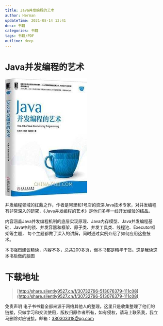 ```yaml
---
title: Java并发编程的艺术
author: Herman
updateTime: 2021-08-14 13:41
desc: 书籍
categories: 书籍
tags: 书籍/PDF
outline: deep
---
```



# Java并发编程的艺术

![](https://raw.githubusercontent.com/silently9527/images/main/008i3skNgy1guann4114kj607i0at74b02.jpg)

并发编程领域的扛鼎之作，作者是阿里和1号店的资深Java技术专家，对并发编程有非常深入的研究，《Java并发编程的艺术》是他们多年一线开发经验的结晶。

内容涵盖Java并发编程机制的底层实现原理、Java内存模型、Java并发编程基础、Java中的锁、并发容器和框架、原子类、并发工具类、线程池、Executor框架等主题，
每个主题都做了深入的讲解，同时通过实例介绍了如何应用这些技术。

本书强烈建议精读，内容不多，总共200多页，但本书都是精华干货。这是我读这本书后做的脑图



# 下载地址
> [http://share.silently9527.cn/f/30732796-513076379-111c08](http://share.silently9527.cn/f/30732796-513076379-111c08)

免责声明
电子书书籍全部来源于网络其他人的整理，这里只是收集整理了他们的链接，只做学习和交流使用，版权归原作者所有，如有侵权，请马上联系我，我立马删除对应链接。邮箱：380303318@qq.com

